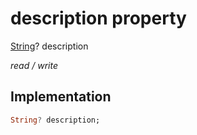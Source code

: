 


# description property







[String](https://api.flutter.dev/flutter/dart-core/String-class.html)? description
  
_<span class="feature">read / write</span>_






## Implementation

```dart
String? description;
```







